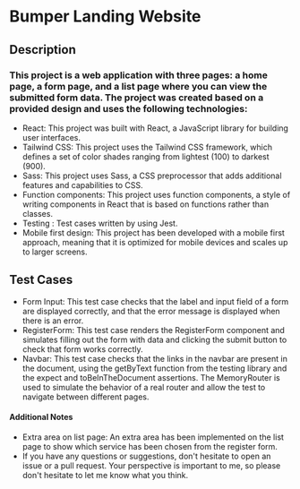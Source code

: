# Bumper Landing Website

## Description 

### This project is a web application with three pages: a home page, a form page, and a list page where you can view the submitted form data. The project was created based on a provided design and uses the following technologies:

* React: This project was built with React, a JavaScript library for building user interfaces.
* Tailwind CSS: This project uses the Tailwind CSS framework, which defines a set of color shades ranging from lightest (100) to darkest (900).
* Sass: This project uses Sass, a CSS preprocessor that adds additional features and capabilities to CSS.
* Function components: This project uses function components, a style of writing components in React that is based on functions rather than classes.
* Testing : Test cases written by using Jest.
* Mobile first design: This project has been developed with a mobile first approach, meaning that it is optimized for mobile devices and scales up to larger screens.

## Test Cases
* Form Input: This test case checks that the label and input field of a form are displayed correctly, and that the error message is displayed when there is an error.
* RegisterForm: This test case renders the RegisterForm component and simulates filling out the form with data and clicking the submit button to check that form works correctly.
* Navbar: This test case checks that the links in the navbar are present in the document, using the getByText function from the testing library and the expect and toBeInTheDocument assertions. The MemoryRouter is used to simulate the behavior of a real router and allow the test to navigate between different pages.


#### Additional Notes
* Extra area on list page: An extra area has been implemented on the list page to show which service has been chosen from the register form.
* If you have any questions or suggestions, don't hesitate to open an issue or a pull request. Your perspective is important to me, so please don't hesitate to let me know what you think.

